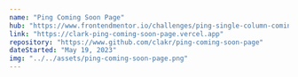 ```yaml
---
name: "Ping Coming Soon Page"
hub: "https://www.frontendmentor.io/challenges/ping-single-column-coming-soon-page-5cadd051fec04111f7b848da"
link: "https://clark-ping-coming-soon-page.vercel.app"
repository: "https://www.github.com/clakr/ping-coming-soon-page"
dateStarted: "May 19, 2023"
img: "../../assets/ping-coming-soon-page.png"
---
```

